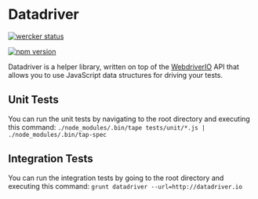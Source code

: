 # Datadriver

[![wercker status](https://app.wercker.com/status/8d74fd9ad078e24f10d5078a1b595387/s/master "wercker status")](https://app.wercker.com/project/bykey/8d74fd9ad078e24f10d5078a1b595387)

[![npm version](https://badge.fury.io/js/datadriver.svg)](http://badge.fury.io/js/datadriver)

Datadriver is a helper library, written on top of the [WebdriverIO](http://webdriver.io) API that allows you to use
JavaScript data structures for driving your tests.

## Unit Tests

You can run the unit tests by navigating to the root directory and executing this command:
`./node_modules/.bin/tape tests/unit/*.js | ./node_modules/.bin/tap-spec`

## Integration Tests

You can run the integration tests by going to the root directory and executing this command:
`grunt datadriver --url=http://datadriver.io`
